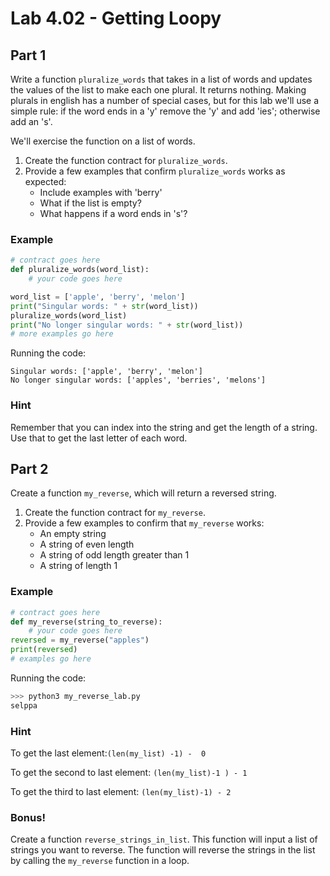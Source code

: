 # Lab 4.02 - Getting Loopy

## Part 1
Write a function `pluralize_words` that takes in a list of words and updates the values of the list
to make each one plural. It returns nothing. Making plurals in english has a number of special cases, 
but for this lab we'll use a simple rule: if the word ends in a 'y' remove the 'y' and add 'ies';
otherwise add an 's'.

We'll exercise the function on a list of words.

1. Create the function contract for `pluralize_words`. 
2. Provide a few examples that confirm `pluralize_words` works as expected:
	* Include examples with 'berry'
	* What if the list is empty?
	* What happens if a word ends in 's'?
	
### Example
 
```python
# contract goes here
def pluralize_words(word_list): 
	# your code goes here

word_list = ['apple', 'berry', 'melon']
print("Singular words: " + str(word_list))
pluralize_words(word_list)
print("No longer singular words: " + str(word_list))
# more examples go here
```

Running the code: 

```
Singular words: ['apple', 'berry', 'melon']
No longer singular words: ['apples', 'berries', 'melons']
```

### Hint
Remember that you can index into the string and get the length of a string. Use that to get the last letter of each word. 

## Part 2
Create a function `my_reverse`, which will return a reversed string.

1. Create the function contract for `my_reverse`.
2. Provide a few examples to confirm that `my_reverse` works:
	* An empty string
	* A string of even length
	* A string of odd length greater than 1
	* A string of length 1 

### Example

```python
# contract goes here
def my_reverse(string_to_reverse): 
	# your code goes here
reversed = my_reverse("apples")
print(reversed)
# examples go here
```

Running the code: 

```python
>>> python3 my_reverse_lab.py
selppa
```
### Hint
To get the last element:`(len(my_list) -1) -  0`

To get the second to last element: `(len(my_list)-1 ) - 1`

To get the third to last element: `(len(my_list)-1) - 2`


### Bonus!
Create a function `reverse_strings_in_list`. This function will input a list of strings you want to reverse. The function will reverse the strings in the list by calling the `my_reverse` function in a loop.
